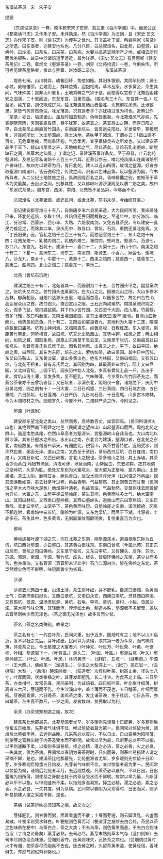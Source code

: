 东溪试茶录　宋　宋子安

提要

　　《东溪试茶录》一卷，原本题宋宋子安撰，载左圭《百川学海》中，而晁公武《郡斋读书志》又作朱子安。未详孰是。然《百川学海》为旧刻，且《宋史·艺文志》亦作宋子安，则《读书志》为传写之讹也。其书盖补丁谓、蔡襄两家《茶录》之所遗。曰东溪者，亦建安地名也。凡分八目，曰总叙焙名，曰北苑，曰壑源，曰佛岭，曰沙溪，曰茶名，曰采茶，曰茶病。大要以品茶宜辨所产之地，或相去咫尺而优劣顿殊，故录中於诸焙道里远近，最为详尽。《宋史·艺文志》有吕惠卿《建安茶用记》二卷。章炳文《壑源茶录》一卷，刘异《北苑拾遗》一卷，今俱失传。所可考见建茶崖略者，惟此与熊蕃、赵汝砺二录尔。
　
东溪试茶录

　　堤首七闽，山川特异，峻极回环，势绝如瓯。其阳多银铜，其阴孕铅铁；厥土赤坟，厥植惟茶。会建而上，群峰益秀，迎抱相向，草木丛条。水多黄金，茶生其间，气味殊美；岂非山川重复，土地秀粹之气钟于是，而物得以宜欤？北苑西距建安之洄溪，二十里而近，东至东宫，百里而遥。（姬名有三十六，东宫其一也。）过洄溪、踰东宫，则仅能成饼耳。独北苑连属诸山者最胜，北苑前枕溪流，比涉数里，茶皆气何弇然色浊，味尤薄恶，况其远者乎？亦犹橘过淮为枳也。近蔡公作「茶录」亦云，隔溪诸山，虽及时加意制造，色味皆重矣。今北苑焙风气亦殊，先春朝隮常雨，霁则雾露昏蒸，昼午犹寒，故茶宜之。茶宜高山之阴，而喜日阳之早，自北苑凤山南直苦竹园头，东南属张坑头，皆高远先阳处，岁发常早，芽极肥乳，非民间所比；次出壑源岭，高土决地，茶味甲于诸焙。丁谓亦云；「凤山高不百丈，无危室绝崦，而岗阜环抱，气势柔秀，宜乎嘉植灵卉之所发也。又以建安茶品甲于天下，疑山川至灵之卉，天地始和之气，尽此茶矣。又论石乳出壑岭，断崖缺石之间，盖草木之仙骨。」丁谓之记，录建溪茶事详备矣。至于品载，止云北苑壑源岭，及总记官私诸焙千三百三十六耳。近蔡公亦云，唯北苑凤凰山连属诸焙所产者味佳，故四方以建茶为目，皆日北苑。建人以近山所得，故谓之壑源。好者亦取壑源口南诸叶，皆云弥珍绝，传致之间，识者以色味品第，反以壑源为疑，今书所异者，从二公纪土地胜绝之目，具疏园陇百名之异，香味精麤之别，庶知茶于草木为灵最矣。去亩步之间，别移其性，又以佛岭叶源沙溪附见以质二焙之美，故曰「东溪试茶录」。自东宫、西溪、南焙、北苑皆不足品第，今略而不论。

　　总叙焙名（北苑诸焙，或还民间，或隶北苑，前书未尽、今始终其事。）

　　旧记建安郡官焙三十有八，自南唐岁率六县民采造，大为民间所苦。我宋建隆已来，环北苑近焙，岁取上供，外焙俱还民问而裁税之。至道年中，始分游坑、临江、分汾常、西蒙洲、西小丰、大熟、六焙隶南剑，又免五县茶民，专以建安一县民力裁足之，而除其口率。泉庆历中，取苏口、曾坑、石坑、重院还属北苑焉。又「丁氏旧录」云，官私之焙千三百三十有六，而独记官焙三十二，东山之焙十有四；北苑龙焙一，乳橘内焙二，乳橘外焙三，重院四，壁岭五，壑源六，范源七，苏口八，东宫九，石坑十，建溪十一，香口十二，火梨十三，开山十四。南溪之焙十有二：下瞿一，蒙洲东二，汾东三，南溪四，斯源五，小香六，际会七，谢坑八，沙龙九，南乡十，中瞿十一，黄熟十二。西溪之焙四；慈善西一，慈善东二，慈惠三，船坑四。北山之焙二；慈善东一，丰乐二。

　　北苑（曾坑石坑附）

　　建溪之焙三十有二，北苑首其一，而园别为二十五，苦竹园头甲之，鼯鼠窠次之，张坑头又次之。苦竹园头连属窠坑，在大山之北，园植北山之阳，大山多修木丛林，郁荫相及。自焙口达源头五里，地远而益高，以园多苦竹，故名曰苦竹;以高达居众山之首，故曰园头。直西定山之限，土石迥向如窠然，南挟泉流积阴之处，而多飞鼠，故曰鼯鼠窠。其下曰小苦竹园，又西至千大园，绝山尾，竹蓊翳，昔多飞雉，故曰鸡薮窠。又南出壤园麦园，言其土壤沃宜[麦牟]麦也。自青山曲折而北，岭势属如贯鱼。凡十有二，又限曲如窠巢者九，其地利为九窠十二垄，隈深绝数里曰庙坑，坑有山神祠焉。又焙南直东，岭极高峻，日教练垄。东入张坑，南距苦竹带北，冈势横直，故曰坑。坑又北出凤凰山，其势中跨，如凤之首；两山相向，如凤之翼，因取象焉。凤凰山东南至于袁云垄，又南至于张坑，又南最高处曰张坑头。言昔有袁氏张氏居于此，因名其地焉。出袁云之北，平下，故曰平园，绝岭之表，曰西际。其东为东际，焙东之山，萦纺如带，故曰带园。其中日中历坑，东又曰马鞍山，又东黄淡窠，谓山多黄淡也。绝东为林园，又南曰柢园，又有苏口焙，与北苑不相关。昔有苏氏居之，其园别为四，其最高处曰曾坑，际上又曰尼园，又北曰官坑，上园下坑，园庆历中始人北苑，岁真有曾坑上品一斤，丛出于此。曾坑山浅土薄，苗发多紫，复不肥乳，气味殊薄。今岁贡以苦竹园茶充之，而蔡公茶录亦不云曾坑者佳；又石坑者，涉溪东北，距焙仅一舍，诸焙绝下，庆历中分属北苑，园之别有十：一日大畬、二日石鸡望、三日黄园、四日石坑古焙、五日重院、六日彭坑、七日莲湖、八日严历、九日鸟石高、十日高尾，山多古木修林，今为木焙取材之所。园焙岁久，今废不开，二焙非产茶之所，今附见之。

　　壑源（叶源附）

　　建安郡东望北苑之南山，丛然而秀，高峙数百丈，如郛郭焉。（民间所谓捍火山也）其绝顶西南下视建之地邑（民间谓之望州山）山起壑源口而西，周抱北苑之群山，迤逦南绝其尾，岿然山阜高者为壑源头，言壑源岭山自此首也。大山南北以限沙溪，其东日壑水之所出。水出山之南，东北合为建溪，壑源口者，在北苑之东北，南径数里。有僧居曰承天，有园陇北，税官山，其茶甘香特胜。近焙受水，则浑然色重，粥面无泽。道山之南，又西至于章历，章历西曰后坑，西日连焙，南口焙山，又南日新宅，又西日岭根，言北山之根也。茶多植山之阳，其土赤埴，其茶香少而黄白;岭根有流泉，清浅可涉，涉泉而南，山势回曲，东去如钩，故其地谓之坚岭坑，头茶为胜。绝处又东别为大窠坑头，至大窠为正壑岭，寔为南山。土皆黑埴，茶生山阴，厥味甘香，厥色青白，及受水则淳淳光泽（民间谓之冷粥面）视其面涣散如粟，虽去社茅叶过老，色益青明，气益郁然，其止则苦去而甘至（民间谓之草木大而味大是也）他焙芽叶遇老。色益青浊，气益勃然，甘至则味去而苦留为异矣。大窠之东，山势平尽曰壑岭尾，茶生其间，色黄而味多土气，绝大窠南山。其阳曰林坑，又西南口壑岭根，其西曰壑岭头，道南山而东曰穿栏焙，又东日黄际。其北曰李坑，山渐平下，茶色黄而味短。自壑岭尾之东南，溪流缭遶，冈阜不相连附，极南坞中曰长坑，踰岭为叶源，又东为梁坑，而尽于下湖。叶源者，土赤多石，茶生其中，色多黄青，无粥面粟纹而颇明爽，复性重喜沉为次也。

　　佛岭

　　佛岭连接叶源下湖之东，而在北苑之东南，隔壑源溪水，道自章阪东际为丘坑，坑口西对壑源，亦曰壑口，其茶黄白面味短。东南口曾坑（今属北苑）其正东曰后历，曾坑之阳曰佛岭。又东至于张坑，又东曰李坑，又有硬头、后洋、苏池、苏源、郭源、南源、毕源、苦竹坑、歧头、槎头，皆周环佛岭之东南，茶少甘而多苦，色亦重浊。又有篢源（篢音胆未详此字）石门江源白沙，皆在佛岭之东北，茶泛然缥尘色而不鲜明，味短而香少为劣耳。

　　沙溪

　　沙溪去北苑西十里，山浅土薄，茶生则叶细，芽不肥乳。自溪口诸焙，色黄而土气；自龚漈南曰挺头，又西曰章坑，又南曰永安，西南曰南坑。漈其西曰砰溪。又有周坑、范源、温汤漈厄源、黄坑、石龟、李坑、章坑、章村、小梨，皆属沙溪。茶大率气味全薄，其轻而浮，浡浡如土色，制造亦殊，壑源者不多留膏，盖以去膏尽则味少而无泽也。（茶之面无光泽也）故多苦而少甘。

　　茶名（茶之名类殊别，故录之）

　　茶之名有七：一约白叶茶，民间大重，出于近岁，园焙时有之；地不以山川远近，发不以社之先后，芽叶如纸，民间以为茶瑞，取其第一者为斗茶，而气味殊薄，非食茶之比，今出壑源之大窠者六（叶仲元、叶世万、叶世荣、叶勇、叶世积、叶相）壑源岩下一、（叶务滋。）源头二、（叶团、叶肱。）壑源后坑（叶久）壑源岭根三、（叶公、叶品、叶居。）林坑黄漈一、（游容）、丘坑一、（游用章。）毕源一（王大照。）、佛岭尾一（游道生。）、沙溪之大梨深上一、（谢汀）高石岩一、（云摖院）大梨一、（吕演）砰溪岭根一、（任道者）次有柑叶茶，树高丈余，径头七八寸，叶厚而圆，状类柑橘之叶，其芽发即肥乳，长二寸许。为食茶之上品。三日早茶，亦类柑叶，发常先春，民间采制，为试焙者。四日细叶茶，叶比柑叶细薄，树高者五六尺，芽短而不乳，今生沙溪山中，盖土薄而不茂也，五日稽茶，叶细而厚密。芽晚而青黄，六日晚茶，盖鸡茶之类，发比诸茶晚，生于社后，七日丛茶，亦曰糱茶，丛生高不数尺，一岁之间，发者数四，贫民取以为利。

　　采茶（办茶须知制造之始，故次）

　　建溪茶比他郡最先，北苑壑源者尤早，岁多暖则先惊蛰十日即芽，岁多寒则后惊蛰五日始发。先芽者气味俱不佳，唯过惊蛰者最为第一。民间常以惊蛰为候，诸焙后北苑者半月，去远则益晚。凡采茶必以晨兴，不以日出，日出露稀为阳所薄，则使芽之膏腴出耗于内茶及受水而不鲜明。故常以早为最，凡断芽必以甲不以指，以甲则速断不柔，以指则多温易损，择之必精，濯之必洁，蒸之必香，火之必良，一失其度，俱为茶病。民间常以春阴为采茶得时，日出而采，则茅叶易损建人谓之采摘不鲜，是也。建溪茶比他郡最先，北苑壑源者尤早，岁多暖则先惊蛰十日即芽，岁多寒则后惊蛰五日始发。先芽者气味俱不佳，唯过惊蛰者最为第一。民间常以惊蛰为候，诸焙后北苑者半月，去远则益晚。凡采茶必以晨兴，不以日出，日出露稀为阳所薄，则使芽之膏腴出耗于内茶及受水而不鲜明。故常以早为最，凡断芽必以甲不以指，以甲则速断不柔，以指则多温易损，择之必精，濯之必洁，蒸之必香，火之必良，一失其度，俱为茶病。民间常以春阴为采茶得时，日出而采，则茅叶易损建人谓之采摘不鲜，是也。

　　茶病（试茶辨味必须知茶之病，故又次之）

　　芽择肥乳，则甘香而粥，面着看盏而不散；土瘠而芽短，则云脚涣乱，去盏而易散。叶梗半则受水鲜白，叶梗短则色黄而泛（梗谓芽之身除去白合处，茶民以茶之色味俱在梗中）鸟蒂白合，茶之大病；不去鸟蒂，则色黄黑而恶。不去白合则味苦涩（丁谓之论备矣）蒸芽必熟，去膏必尽。蒸芽末熟则草木气存（适口则知）去膏未尽则色浊而味重。受烟则香夺，压黄则味失，此皆茶之病也。（受烟谓过黄时火中有烟，使茶香尽而烟臭不去也，压去膏之时，久留茶黄未造，使黄经宿，香味俱失，弇然气如假鸡卵臭也。）
　
